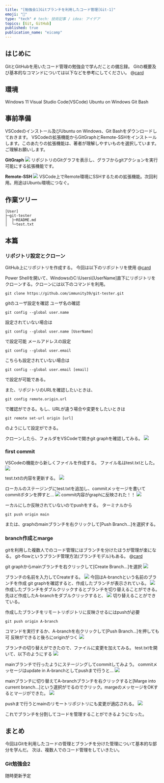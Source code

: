 ```yaml
---
title: "[勉強会1]Gitブランチを利用したコード管理[Git-1]"
emoji: "🔰"
type: "tech" # tech: 技術記事 / idea: アイデア
topics: [Git, GitHub]
published: true
publication_name: "eicamp"
---
```


## はじめに
GitとGitHubを用いたコード管理の勉強会で学んだことの備忘録。
Gitの概要及び基本的なコマンドについては以下などを参考にしてください。
@[card](https://zenn.dev/umaru/articles/a8bd67031791d5)

## 環境
Windows 11
Visual Studio Code(VSCode)
Ubuntu on Windows
Git Bash

## 事前準備
VSCodeのインストール及びUbuntu on Windows、Git Bashをダウンロードしておきます。
VSCodeの拡張機能からGitGraphとRemote-SSHをインストールします。このあたりの拡張機能は、著者が理解しやすいものを選択しています。ご理解お願いします。

**GitGraph**
![](/images/Gits/git-graph.png)
リポジトリのGitグラフを表示し、グラフからgitアクションを実行可能にする拡張機能です。

**Remote-SSH**
![](/images/Gits/Remote-ssh.png)
VSCode上でRemote環境にSSHするための拡張機能。次回利用。用途はUbuntu環境につなぐ。

## 作業ツリー
```
[User]
├─git-tester
│  ├─README.md
│  └─test.txt
```

## 本篇

### リポジトリ設定とクローン
GitHub上にリポジトリを作成する。
今回は以下のリポジトリを使用
@[card](https://github.com/immunity39/git-tester)

Power Shellを開いて、WindowsのC:\Users\\[UserName]直下にリポジトリをクローンする。クローンには以下のコマンドを利用。
```
git clone https://github.com/immunity39/git-tester.git
```

gitのユーザ設定を確認
ユーザ名の確認
```
git config --global user.name
```
設定されていない場合は
```
git config --global user.name [UserName]
```
で設定可能
メールアドレスの設定
```
git config --global user.email
```
こちらも設定されていない場合は
```
git config --global user.email [email]
```
で設定が可能である。

また、リポジトリのURLを確認したいときは、
```
git config remote.origin.url
```
で確認ができる。もし、URLが違う場合や変更をしたいときは
```
git remote set-url origin [url]
```
のようにして設定ができる。

クローンしたら、フォルダをVSCodeで開きgit graphを確認してみる。
![](/images/Gits/01-first-git-status.png)

### first commit
VSCodeの機能から新しくファイルを作成する。
ファイル名はtest.txtとした。
![](/images/Gits/04-create.png)

test.txtの内容を更新する。
![](/images/Gits/05-gitadd.png)

ローカルのステージングにtest.txtを追加し、commitメッセージを書いてcommitボタンを押すと...
![](/images/Gits/06-gitcommit.png)
commit内容がgraphに反映された！！
![](/images/Gits/08-gitgraph.png)

ーカルにしか反映されていないのでpushをする。
ターミナルから
```
git push origin main
```
または、graphのmainブランチを右クリックして[Push Branch...]を選択する。

### branch作成とmarge
gitを利用した複数人でのコード管理にはブランチを分けたほうが管理が楽になる。
git-flowというブランチ管理方法(ブランチモデル)もある。
@[card](https://tracpath.com/bootcamp/learning_git_git_flow.html)

git graphからmainブランチを右クリックして[Create Branch...]を選択
![](/images/Gits/09-createbranch.png)

ブランチの名前を入力してCreateする。
![](/images/Gits/10-create.png)
今回はA-branchという名前のブランチを作成
git graphを確認すると、作成したブランチが表示されている。
![](/images/Gits/11-graph.png)
作成したブランチをダブルクリックするとブランチを切り替えることができる。先ほど作成したA-branchをダブルクリックすると、
![](/images/Gits/12-select.png)
切り替えることができている。

作成したブランチをリモートリポジトリに反映させるにはpushが必要
```
git push origin A-branch
```
コマンドを実行するか、A-branchを右クリックして[Push Branch...]を押しても可
反映ができると後ろにoriginがつく
![](/images/Gits/13-publish.png)

ブランチの切り替えができたので、ファイルに変更を加えてみる。
test.txtを開いて、以下のようにする
![](/images/Gits/14-updateA.png)

mainブランチで行ったようにステージングしてcommitしてみよう。
commitメッセージはupdate in A-branchとしてpushまで行うと...
![](/images/Gits/15-push.png)

mainブランチに切り替えてA-branchブランチを右クリックすると[Marge into current branch...]という選択がでるのでクリック。margeのメッセージをOKするとマージができた。
![](/images/Gits/17-marge-graph.png)

pushまで行うとmainのリモートリポジトリにも変更が適応される。
![](/images/Gits/18-push.png)

これでブランチを分割してコードを管理することができるようになった。

## まとめ
今回はGitを利用したコードの管理とブランチを分けた管理について基本的な部分を学んだ。
次は、複数人でのコード管理をしていきたい。

### Git勉強会2
随時更新予定
